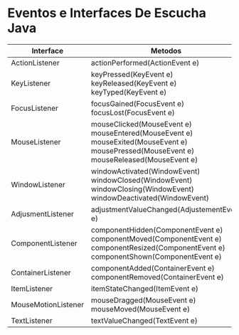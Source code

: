 # Eventos e Interfaces De Escucha Java

| **Interface** | **Metodos** |
| ------------- | ------------- |
| ActionListener  | actionPerformed(ActionEvent e)  |
| KeyListener  | keyPressed(KeyEvent e)<br> keyReleased(KeyEvent e) <br> keyTyped(KeyEvent e)|
| FocusListener | focusGained(FocusEvent e) <br> focusLost(FocusEvent e) |
| MouseListener | mouseClicked(MouseEvent e) <br> mouseEntered(MouseEvent e) <br >mouseExited(MouseEvent e) <br> mousePressed(MouseEvent e) <br >mouseReleased(MouseEvent e)|
| WindowListener |windowActivated(WindowEvent) <br> windowClosed(WindowEvent)<br> windowClosing(WindowEvent) <br> windowDeactivated(WindowEvent)|
| AdjusmentListener | adjustmentValueChanged(AdjustementEvent e)|
| ComponentListener |componentHidden(ComponentEvent e) <br> componentMoved(ComponentEvent e) <br> componentResized(ComponentEvent e) <br> componentShown(ComponentEvent e)|
| ContainerListener | componentAdded(ContainerEvent e) <br >componentRemoved(ContainerEvent e) |
| ItemListener | itemStateChanged(ItemEvent e) |
| MouseMotionListener | mouseDragged(MouseEvent e) <br> mouseMoved(MouseEvent e) |
| TextListener | textValueChanged(TextEvent e) |
